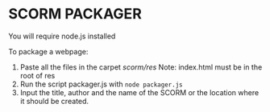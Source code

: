 # SCORM PACKAGER

You will require node.js installed

To package a webpage: 
1. Paste all the files in the carpet *scorm/res* Note: index.html must be in the root of res
2. Run the script packager.js with `node packager.js`
3. Input the title, author and the name of the SCORM or the location where it should be created.
